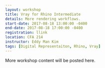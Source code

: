 ```yaml
---
layout: workshop
title: Vray for Rhino Intermediate
details: More rendering workflows.
start-date: 2017-08-18 13:00:00 -0400
end-date: 2017-08-18 17:00:00 -0400
registration: llink
location: CFA 214
instructor: Eddy Man Kim
tags: [Digital Representaiton, Rhino, Vray]
---
```


More workshop content will be posted here.